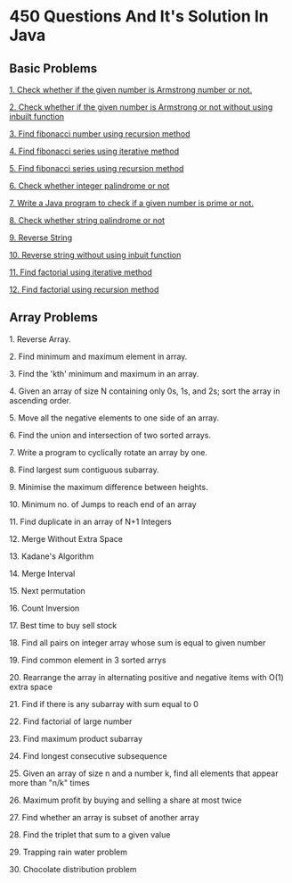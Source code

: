 # 450 Questions And It's Solution In Java

<h2>Basic Problems</h2>
<p><a href="basic/ArmstrongNumber.java">1. Check whether if the given number is Armstrong number or not.</a></p>
<p><a href="basic/ArmstrongNoWithoutUsingInbuiltFun.java">2. Check whether if the given number is Armstrong or not without using inbuilt function</a></p>
<p><a href="basic/FibonacciNumber.java">3. Find fibonacci number using recursion method</a></p>
<p><a href="basic/FibonacciSeriesIterative.java">4. Find fibonacci series using iterative method</a></p>
<p><a href="basic/FibonacciSeriesRecursion.java">5. Find fibonacci series using recursion method</a></p>
<p><a href="basic/IntegerPalindrome.java">6. Check whether integer palindrome or not</a></p>
<p><a href="basic/PrimeNumber.java">7. Write a Java program to check if a given number is prime or not.</a></p>
<p><a href="basic/StringPalindrome.java">8. Check whether string palindrome or not</a></p>
<p><a href="basic/ReverseString.java">9. Reverse String</a></p>
<p><a href="basic/ReverseStringWithoutUsingInbuiltFun.java">10. Reverse string without using inbuit function</a></p>
<p><a href="basic/FactorialUsingIterative.java">11. Find factorial using iterative method</a></p>
<p><a href="basic/FactorialUsingRecursion.java">12. Find factorial using recursion method</a></p>

<h2>Array Problems</h2>
<p>1. Reverse Array.</p>
<p>2. Find minimum and maximum element in array.</p>
<p>3. Find the 'kth' minimum and maximum in an array.</p>
<p>4. Given an array of size N containing only 0s, 1s, and 2s; sort the array in ascending order.</p>
<p>5. Move all the negative elements to one side of an array.</p>
<p>6. Find the union and intersection of two sorted arrays.</p>
<p>7. Write a program to cyclically rotate an array by one.</p>
<p>8. Find largest sum contiguous subarray.</p>
<p>9. Minimise the maximum difference between heights.</p>
<p>10. Minimum no. of Jumps to reach end of an array</p>
<p>11. Find duplicate in an array of N+1 Integers</p>
<p>12. Merge Without Extra Space</p>
<p>13. Kadane's Algorithm</p>
<p>14. Merge Interval</p>
<p>15. Next permutation</p>
<p>16. Count Inversion</p>
<p>17. Best time to buy sell stock</p>
<p>18. Find all pairs on integer array whose sum is equal to given number</p>
<p>19. Find common element in 3 sorted arrys</p>
<p>20. Rearrange the array in alternating positive and negative items with O(1) extra space</p>
<p>21. Find if there is any subarray with sum equal to 0</p>
<p>22. Find factorial of large number</p>
<p>23. Find maximum product subarray</p>
<p>24. Find longest consecutive subsequence</p>
<p>25. Given an array of size n and a number k, find all elements that appear more than "n/k" times</p>
<p>26. Maximum profit by buying and selling a share at most twice</p>
<p>27. Find whether an array is subset of another array</p>
<p>28. Find the triplet that sum to a given value</p>
<p>29. Trapping rain water problem</p>
<p>30. Chocolate distribution problem</p>